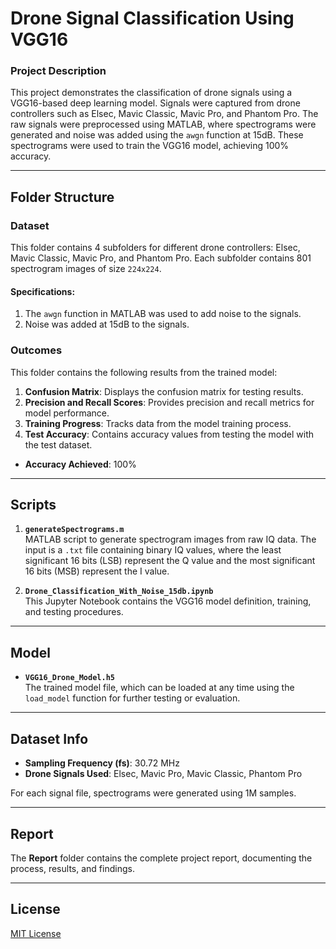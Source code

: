 # Drone Signal Classification Using VGG16

### Project Description

This project demonstrates the classification of drone signals using a VGG16-based deep learning model. Signals were captured from drone controllers such as Elsec, Mavic Classic, Mavic Pro, and Phantom Pro. The raw signals were preprocessed using MATLAB, where spectrograms were generated and noise was added using the `awgn` function at 15dB. These spectrograms were used to train the VGG16 model, achieving 100% accuracy.

---

## Folder Structure

### **Dataset**
This folder contains 4 subfolders for different drone controllers: Elsec, Mavic Classic, Mavic Pro, and Phantom Pro. Each subfolder contains 801 spectrogram images of size `224x224`.

#### Specifications:
1. The `awgn` function in MATLAB was used to add noise to the signals.
2. Noise was added at 15dB to the signals.

### **Outcomes**
This folder contains the following results from the trained model:
1. **Confusion Matrix**: Displays the confusion matrix for testing results.
2. **Precision and Recall Scores**: Provides precision and recall metrics for model performance.
3. **Training Progress**: Tracks data from the model training process.
4. **Test Accuracy**: Contains accuracy values from testing the model with the test dataset.

- **Accuracy Achieved**: 100%

---

## Scripts

1. **`generateSpectrograms.m`**  
   MATLAB script to generate spectrogram images from raw IQ data. The input is a `.txt` file containing binary IQ values, where the least significant 16 bits (LSB) represent the Q value and the most significant 16 bits (MSB) represent the I value.

2. **`Drone_Classification_With_Noise_15db.ipynb`**  
   This Jupyter Notebook contains the VGG16 model definition, training, and testing procedures.

---

## Model

- **`VGG16_Drone_Model.h5`**  
  The trained model file, which can be loaded at any time using the `load_model` function for further testing or evaluation.

---

## Dataset Info

- **Sampling Frequency (fs)**: 30.72 MHz
- **Drone Signals Used**: Elsec, Mavic Pro, Mavic Classic, Phantom Pro

For each signal file, spectrograms were generated using 1M samples.

---

## Report

The **Report** folder contains the complete project report, documenting the process, results, and findings.

---

## License

[MIT License](LICENSE)

